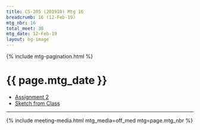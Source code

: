 ```yaml
---
title: CS-205 (201910) Mtg 16
breadcrumb: 16 (12-Feb-19)
mtg_nbr: 16
total_meet: 38
mtg_date: 12-Feb-19
layout: bg-image
---
```

{% include mtg-pagination.html %}
<h1 class="text-center">{{ page.mtg_date }}</h1>

* [Assignment 2](../assignments.html#TI)
* [Sketch from Class](https://editor.p5js.org/dhhepting/sketches/mn6uSueRQ)

<hr />
{% include meeting-media.html mtg_media=off_med mtg=page.mtg_nbr %}
